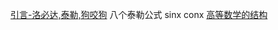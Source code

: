 [引言-洛必达,泰勒,狗咬狗](https://www.youtube.com/watch?v=ahxrpW72wWw&list=PL2mZ-clTblDWqO_HDvDNG7qR1IU_ULRe8)
八个泰勒公式 sinx conx
[高等数学的结构](https://youtu.be/F2TfU3QxFOE?list=PL2mZ-clTblDWqO_HDvDNG7qR1IU_ULRe8&t=79)